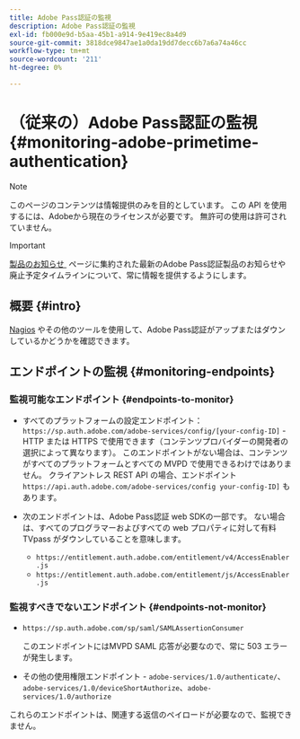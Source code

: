 ```yaml
---
title: Adobe Pass認証の監視
description: Adobe Pass認証の監視
exl-id: fb000e9d-b5aa-45b1-a914-9e419ec8a4d9
source-git-commit: 3818dce9847ae1a0da19dd7decc6b7a6a74a46cc
workflow-type: tm+mt
source-wordcount: '211'
ht-degree: 0%

---
```


# （従来の）Adobe Pass認証の監視 {#monitoring-adobe-primetime-authentication}

>[!NOTE]
>
>このページのコンテンツは情報提供のみを目的としています。 この API を使用するには、Adobeから現在のライセンスが必要です。 無許可の使用は許可されていません。

>[!IMPORTANT]
>
> [&#x200B; 製品のお知らせ &#x200B;](/help/authentication/product-announcements.md) ページに集約された最新のAdobe Pass認証製品のお知らせや廃止予定タイムラインについて、常に情報を提供するようにします。

## 概要 {#intro}

[Nagios](http://www.nagios.org) やその他のツールを使用して、Adobe Pass認証がアップまたはダウンしているかどうかを確認できます。

## エンドポイントの監視 {#monitoring-endpoints}

### 監視可能なエンドポイント {#endpoints-to-monitor}

* すべてのプラットフォームの設定エンドポイント：`https://sp.auth.adobe.com/adobe-services/config/[your-config-ID]` - HTTP または HTTPS で使用できます（コンテンツプロバイダーの開発者の選択によって異なります）。 このエンドポイントがない場合は、コンテンツがすべてのプラットフォームとすべての MVPD で使用できるわけではありません。 クライアントレス REST API の場合、エンドポイント `https://api.auth.adobe.com/adobe-services/config your-config-ID]` もあります。

* 次のエンドポイントは、Adobe Pass認証 web SDKの一部です。  ない場合は、すべてのプログラマーおよびすべての web プロパティに対して有料 TVpass がダウンしていることを意味します。

   * `https://entitlement.auth.adobe.com/entitlement/v4/AccessEnabler.js`
   * `https://entitlement.auth.adobe.com/entitlement/js/AccessEnabler.js`


### 監視すべきでないエンドポイント {#endpoints-not-monitor}

* `https://sp.auth.adobe.com/sp/saml/SAMLAssertionConsumer`

  このエンドポイントにはMVPD SAML 応答が必要なので、常に 503 エラーが発生します。

* その他の使用権限エンドポイント - `adobe-services/1.0/authenticate/`、`adobe-services/1.0/deviceShortAuthorize`、`adobe-services/1.0/authorize`

これらのエンドポイントは、関連する返信のペイロードが必要なので、監視できません。
